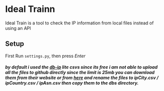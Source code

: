 # Ideal Trainn

Ideal Train is a tool to check the IP information from local files instead of using an API
## Setup
First Run `settings.py`, then press *Enter*

##### by default i used the [db-ip](https://db-ip.com/db/) lite csvs since its free *i am not able to upload all the files to github directly since the limit is 25mb* you can download them from their website or from [here](https://www.dropbox.com/sh/b7cud54ym8pkl3t/AACLuhff7u6lIN9F0MFCPciia?dl=0) and rename the files to **ipCity.csv** / **ipCountry.csv** / **ipAsn.csv** then copy them to the dbs directory.